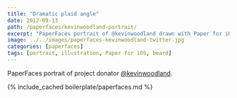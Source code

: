 ```yaml
---
title: "Dramatic plaid angle"
date: 2012-09-13
path: /paperfaces/kevinwoodland-portrait/
excerpt: "PaperFaces portrait of @kevinwoodland drawn with Paper for iOS on an iPad."
image: ../../images/paperfaces-kevinwoodland-twitter.jpg
categories: [paperfaces]
tags: [portrait, illustration, Paper for iOS, beard]
---
```


PaperFaces portrait of project donator [@kevinwoodland](https://twitter.com/kevinwoodland).

{% include_cached boilerplate/paperfaces.md %}
